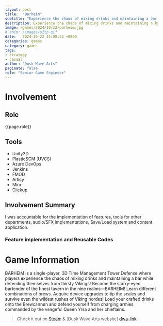```yaml
---
layout: post
title:  "Barheim"
subtitle: "Experience the chaos of mixing drinks and maintaining a bar while defending themselves from thirsty Vikings!"
description: Experience the chaos of mixing drinks and maintaining a bar while defending themselves from thirsty Vikings!
image: /games/2024/10/22/barheim.jpg
# anim: /images/sitp.gif
date:   2024-10-22 15:08:22 +0800
categories: games
category: games
tags: 
- strategy
- casual
author: "Dusk Wave Arts"
paginate: false
role: "Senior Game Engineer"
---
```

# Involvement

## Role 
<p>{{page.role}}</p>

## Tools
- Unity3D
- PlasticSCM (UVCS)
- Azure DevOps
- Jenkins
- FMOD
- Articy
- Miro
- Clickup

## Involvement Summary
I was accountable for the implementation of features, tools for other departments, audio/SFX implementations, Save/Load system and content application.

### Feature implementation and Reusable Codes

# Game Information
BARHEIM is a single-player, 3D Time Management Tower Defense where players experience the chaos of mixing drinks and maintaining a bar while defending themselves from thirsty Vikings! Become the starry-eyed bartender of the finest tavern in the nine realms—BARHEIM! Learn different combinations of brews. Acquire device upgrades to tip the scales and survive even the wildest rushes of Viking hordes! Load your crafted drinks onto the Brewcannøn and defend yourself from charging armies commanded by the vengeful Queen Yrsa and her chieftains.

> Check it out on [Steam][steam-link] &
> [Dusk Wave Arts website] [dwa-link]

[steam-link]: https://store.steampowered.com/app/2980970/BARHEIM/
[dwa-link]: https://duskwavearts.com/barheim/